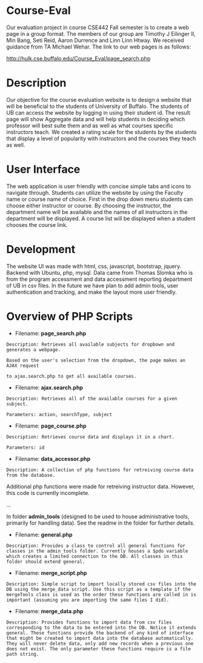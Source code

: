 # Course-Eval
Our evaluation project in course CSE442 Fall semester is to create a web page in a group format.  The members of our group are Timothy J Eilinger II, Min Bang, Seti Reid, Aaron Durrence and Linn Linn Htway. We received guidance from TA Michael Wehar. The link to our web pages is as follows: 

http://hulk.cse.buffalo.edu/Course_Eval/page_search.php

# Description

Our objective for the course evaluation website is to design a website that will be beneficial to the students of University of Buffalo. The students of UB can access the website by logging in using their student id. The result page will show Aggregate data and will help students in deciding which professor will best suite them and as well as what courses specific instructors teach. We created a rating scale for the students by the students that display a level of popularity with instructors and the courses they teach as well.

# User Interface

The web application is user friendly with concise simple tabs and icons to navigate through.  Students can utilize the website by using the Faculty name or course name of choice. First in the drop down menu students can choose either instructor or course. By choosing the instructor, the department name will be available and the names of all instructors in the department will be displayed. A course list will be displayed when a student chooses the course link. 

# Development

The website UI was made with html, css, javascript, bootstrap, jquery. Backend with Ubuntu, php, mysql. Data came from Thomas Slomka who is from the program accessment and data accessment reporting department of UB in csv files. In the future we have plan to add admin tools, user authentication and tracking, and make the layout more user friendly. 

# Overview of PHP Scripts 

- Filename: **page_search.php**

```
Description: Retrieves all available subjects for dropbown and generates a webpage.

Based on the user's selection from the dropdown, the page makes an AJAX request

to ajax.search.php to get all available courses.
```

- Filename: **ajax.search.php**

```
Description: Retrieves all of the available courses for a given subject.

Parameters: action, searchType, subject
```

- Filename: **page_course.php**

```
Description: Retrieves course data and displays it in a chart.

Parameters: id
```

- Filename: **data_accessor.php**

```
Description: A collection of php functions for retreiving course data from the database.
```
Additional php functions were made for retreiving instructor data.  However, this code is currently incomplete.

...

In folder **admin_tools** (designed to be used to house administrative tools, primarily for handling data). See the readme in the folder for further details.

- Filename: **general.php**

```
Description: Provides a class to control all general functions for classes in the admin_tools folder. Currently houses a $pdo variable which creates a limited connection to the DB. All classes in this folder should extend general.
```

- Filename: **merge_script.php**

```
Description: Simple script to import locally stored csv files into the DB using the merge_data script. Use this script as a template if the mergeTools class is used as the order these functions are called in is important (assuming you are importing the same files I did).
```

- Filename: **merge_data.php**

```
Description: Provides functions to import data from csv files corresponding to the data to be entered into the DB. Notice it extends general. These functions provide the backend of any kind of interface that might be created to import data into the database automatically. They will never delete data, only add new records when a previous one does not exist. The only parameter these functions require is a file path string.
```
